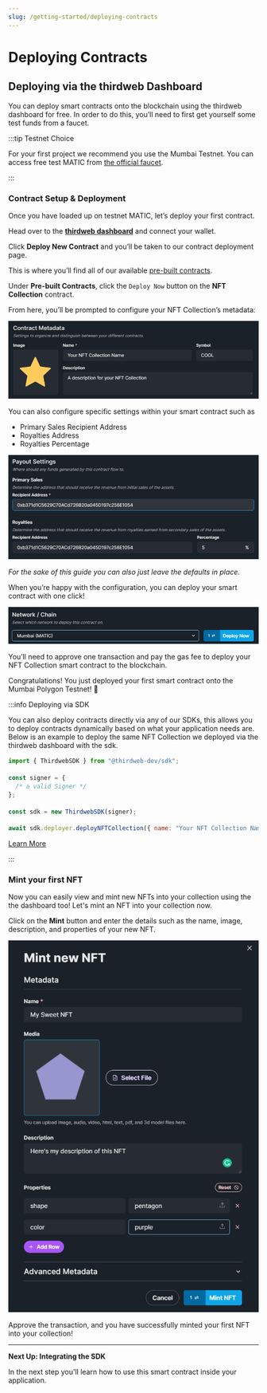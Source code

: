 ```yaml
---
slug: /getting-started/deploying-contracts
---
```


# Deploying Contracts

## Deploying via the thirdweb Dashboard

You can deploy smart contracts onto the blockchain using the thirdweb dashboard for free. In order to do this, you’ll need to first get yourself some test funds from a faucet.

:::tip Testnet Choice

For your first project we recommend you use the Mumbai Testnet. You can access free test MATIC from [the official faucet](https://faucet.polygon.technology/).

:::

### Contract Setup & Deployment

Once you have loaded up on testnet MATIC, let’s deploy your first contract.

Head over to the [**thirdweb dashboard**](https://thirdweb.com/dashboard) and connect your wallet.

Click **Deploy New Contract** and you’ll be taken to our contract deployment page.

This is where you’ll find all of our available [pre-built contracts](/pre-built-contracts).

Under **Pre-built Contracts**, click the `Deploy Now` button on the **NFT Collection** contract.

From here, you’ll be prompted to configure your NFT Collection’s metadata:

![Contract Metadata Setup](../assets/contract-metadata.png)

You can also configure specific settings within your smart contract such as

- Primary Sales Recipient Address
- Royalties Address
- Royalties Percentage

![Payout Settings Setup](../assets/payout-settings.png)

_For the sake of this guide you can also just leave the defaults in place._

When you’re happy with the configuration, you can deploy your smart contract with one click!

![Network Selection](../assets/network-selection.png)

You’ll need to approve one transaction and pay the gas fee to deploy your NFT Collection smart contract to the blockchain.

Congratulations! You just deployed your first smart contract onto the Mumbai Polygon Testnet! 🎉

:::info Deploying via SDK

You can also deploy contracts directly via any of our SDKs, this allows you to deploy contracts dynamically based on what your application needs are. Below is an example to deploy the same NFT Collection we deployed via the thirdweb dashboard with the sdk.

```javascript title="deployNftCollection.js"
import { ThirdwebSDK } from "@thirdweb-dev/sdk";

const signer = {
  /* a valid Signer */
};

const sdk = new ThirdwebSDK(signer);

await sdk.deployer.deployNFTCollection({ name: "Your NFT Collection Name", {/* other contract metadata */} });
```

[Learn More](/typescript/sdk.contractdeployer)

:::

### Mint your first NFT

Now you can easily view and mint new NFTs into your collection using the the dashboard too! Let's mint an NFT into your collection now.

Click on the **Mint** button and enter the details such as the name, image, description, and properties of your new NFT.

![Mint New NFT](../assets/mint-new-nft.png)

Approve the transaction, and you have successfully minted your first NFT into your collection!

---

**Next Up: Integrating the SDK**

In the next step you'll learn how to use this smart contract inside your application.

